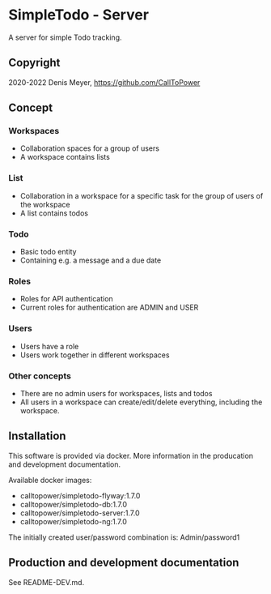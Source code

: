 # SimpleTodo - Server

A server for simple Todo tracking.

## Copyright

2020-2022 Denis Meyer, https://github.com/CallToPower

## Concept

### Workspaces

- Collaboration spaces for a group of users
- A workspace contains lists

### List

- Collaboration in a workspace for a specific task for the group of users of the workspace
- A list contains todos

### Todo

- Basic todo entity
- Containing e.g. a message and a due date

### Roles

- Roles for API authentication
- Current roles for authentication are ADMIN and USER

### Users

- Users have a role
- Users work together in different workspaces

### Other concepts

- There are no admin users for workspaces, lists and todos
- All users in a workspace can create/edit/delete everything, including the workspace.

## Installation

This software is provided via docker. More information in the producation and development documentation.

Available docker images:

- calltopower/simpletodo-flyway:1.7.0
- calltopower/simpletodo-db:1.7.0
- calltopower/simpletodo-server:1.7.0
- calltopower/simpletodo-ng:1.7.0

The initially created user/password combination is: Admin/password1

## Production and development documentation

See README-DEV.md.
